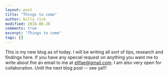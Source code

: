 ```yaml
---
layout: post
title: "Things to come"
author: billy_rick
modified: 2016-08-28
comments: true
excerpt: "Things to come"
tags: []
---
```


This is my new blog as of today. I will be writing all sort of tips, research and findings here. If you have any special request on anything you want me to write about fire an email to me at ellfae@gmail.com. I am also very open for collaboration. Until the next blog post -- see ya!!!
